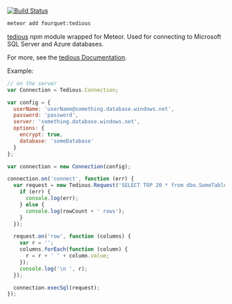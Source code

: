 [![Build Status](https://travis-ci.org/fourquet/meteor-package-tedious.svg?branch=master)](https://travis-ci.org/fourquet/meteor-package-tedious)
```bash
meteor add fourquet:tedious
```
[tedious](https://www.npmjs.org/package/tedious) npm module wrapped for Meteor. Used for connecting to Microsoft SQL Server and Azure databases.

For more, see the [tedious Documentation](http://pekim.github.io/tedious/index.html).

Example:
```javascript
// on the server
var Connection = Tedious.Connection;

var config = {
  userName: 'userName@something.database.windows.net',
  password: 'password',
  server: 'something.database.windows.net',
  options: {
    encrypt: true,
    database: 'someDatabase'
  }
};

var connection = new Connection(config);

connection.on('connect', function (err) {
  var request = new Tedious.Request('SELECT TOP 20 * from dbo.SomeTable', function (err, rowCount) {
    if (err) {
      console.log(err);
    } else {
      console.log(rowCount + ' rows');
    }
  });

  request.on('row', function (columns) {
    var r = '';
    columns.forEach(function (column) {
      r = r + ' ' + column.value;
    });
    console.log('\n ', r);
  });

  connection.execSql(request);
});
```
